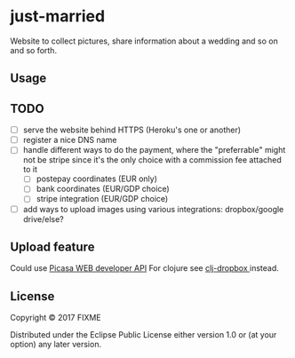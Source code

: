 # just-married

Website to collect pictures, share information about a wedding and so on and so forth.

## Usage

## TODO

- [ ] serve the website behind HTTPS (Heroku's one or another)
- [ ] register a nice DNS name
- [ ] handle different ways to do the payment, where the "preferrable" might not be stripe since it's the only choice with a commission fee attached to it
  - [ ] postepay coordinates (EUR only)
  - [ ] bank coordinates (EUR/GDP choice)
  - [ ] stripe integration (EUR/GDP choice)
- [ ] add ways to upload images using various integrations: dropbox/google drive/else?

## Upload feature

Could use [Picasa WEB developer API](https://developers.google.com/picasa-web/) 
For clojure see [clj-dropbox ](https://github.com/aria42/clj-dropbox) instead.

## License

Copyright © 2017 FIXME

Distributed under the Eclipse Public License either version 1.0 or (at
your option) any later version.
